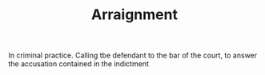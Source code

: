 ---
title: Arraignment
letter: A
permalink: "/definitions/bld-arraignment.html"
body: In criminal practice. Calling tbe defendant to the bar of the court, to answer
  the accusation contained in the indictment
published_at: '2018-07-07'
source: Black's Law Dictionary 2nd Ed (1910)
layout: post
---